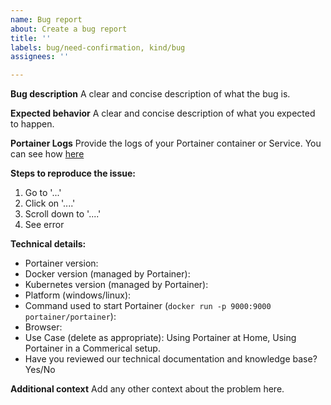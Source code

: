 ```yaml
---
name: Bug report
about: Create a bug report
title: ''
labels: bug/need-confirmation, kind/bug
assignees: ''

---
```


<!--

Thanks for reporting a bug for Portainer !

You can find more information about Portainer support framework policy here: https://www.portainer.io/2019/04/portainer-support-policy/

Do you need help or have a question? Come chat with us on Slack http://portainer.slack.com/

Before opening a new issue, make sure that we do not have any duplicates
already open. You can ensure this by searching the issue list for this
repository. If there is a duplicate, please close your issue and add a comment
to the existing issue instead.

Also, be sure to check our FAQ and documentation first: https://documentation.portainer.io/
-->

**Bug description**
A clear and concise description of what the bug is.

**Expected behavior**
A clear and concise description of what you expected to happen.

**Portainer Logs**
Provide the logs of your Portainer container or Service.
You can see how [here](https://documentation.portainer.io/archive/1.23.2/faq/#how-do-i-get-the-logs-from-portainer)

**Steps to reproduce the issue:**

1. Go to '...'
2. Click on '....'
3. Scroll down to '....'
4. See error

**Technical details:**

- Portainer version:
- Docker version (managed by Portainer):
- Kubernetes version (managed by Portainer):
- Platform (windows/linux):
- Command used to start Portainer (`docker run -p 9000:9000 portainer/portainer`):
- Browser:
- Use Case (delete as appropriate): Using Portainer at Home, Using Portainer in a Commerical setup.
- Have you reviewed our technical documentation and knowledge base? Yes/No

**Additional context**
Add any other context about the problem here.
